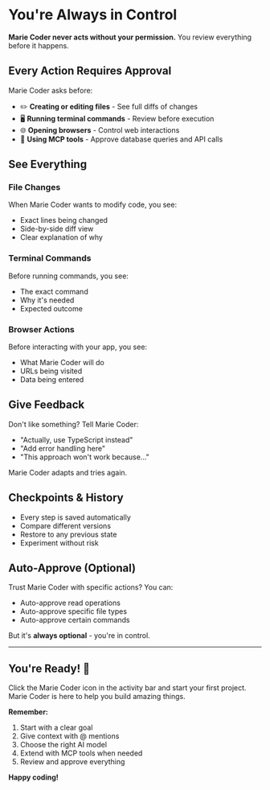 # You're Always in Control

**Marie Coder never acts without your permission.** You review everything before it happens.

## Every Action Requires Approval

Marie Coder asks before:

- ✏️ **Creating or editing files** - See full diffs of changes
- 🖥️ **Running terminal commands** - Review before execution
- 🌐 **Opening browsers** - Control web interactions
- 🔌 **Using MCP tools** - Approve database queries and API calls

## See Everything

### File Changes
When Marie Coder wants to modify code, you see:
- Exact lines being changed
- Side-by-side diff view
- Clear explanation of why

### Terminal Commands
Before running commands, you see:
- The exact command
- Why it's needed
- Expected outcome

### Browser Actions
Before interacting with your app, you see:
- What Marie Coder will do
- URLs being visited
- Data being entered

## Give Feedback

Don't like something? Tell Marie Coder:

- "Actually, use TypeScript instead"
- "Add error handling here"
- "This approach won't work because..."

Marie Coder adapts and tries again.

## Checkpoints & History

- Every step is saved automatically
- Compare different versions
- Restore to any previous state
- Experiment without risk

## Auto-Approve (Optional)

Trust Marie Coder with specific actions? You can:
- Auto-approve read operations
- Auto-approve specific file types
- Auto-approve certain commands

But it's **always optional** - you're in control.

---

## You're Ready! 🚀

Click the Marie Coder icon in the activity bar and start your first project. Marie Coder is here to help you build amazing things.

**Remember:**
1. Start with a clear goal
2. Give context with @ mentions
3. Choose the right AI model
4. Extend with MCP tools when needed
5. Review and approve everything

**Happy coding!**
